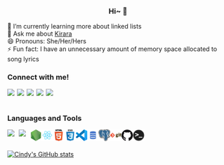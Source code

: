 <h3 align="center">
Hi~ 👀
</h3>


🌱 I’m currently learning more about linked lists <br/>
💬 Ask me about [Kirara](https://kirara.herokuapp.com/#/) <br/>
😄 Pronouns: She/Her/Hers <br/>
⚡ Fun fact: I have an unnecessary amount of memory space allocated to song lyrics <br/>

### **Connect with me!**
[<img align="left" width="22px" src="https://cdn.jsdelivr.net/npm/simple-icons@v3/icons/linkedin.svg"/>](https://www.linkedin.com/in/vuongcindy/)
[<img align="left" width="22px" src="https://cdn.jsdelivr.net/npm/simple-icons@3.13.0/icons/angellist.svg" />](https://angel.co/u/cindy-vuong-3)
[<img align="left" width="22px" src="https://www.svgrepo.com/show/56352/written-paper.svg" />](https://docs.google.com/document/d/1NGoRNkNofPAfNagsItZeQIX0mMBJXPt2cSz5N07l4xs/edit?usp=sharing)
[<img align="left" width="22px" src="https://kirara.s3.us-west-1.amazonaws.com/favicon.jpg" />](https://vuongcindy.github.io/)
[<img align="left" width="22px" src="https://svgsilh.com/svg/389108.svg" />](emailto:vuongcindytv+github@gmail.com)

<br/><br/>

### **Languages and Tools**
<img align="left" width="26px" src="https://raw.githubusercontent.com/jmnote/z-icons/master/svg/ruby.svg" />
<img align="left" width="26px" src="https://raw.githubusercontent.com/jmnote/z-icons/master/svg/javascript.svg" />
<img align="left" width="26px" src="https://raw.githubusercontent.com/github/explore/80688e429a7d4ef2fca1e82350fe8e3517d3494d/topics/nodejs/nodejs.png" />
<img align="left" width="26px" src="https://raw.githubusercontent.com/github/explore/80688e429a7d4ef2fca1e82350fe8e3517d3494d/topics/react/react.png" />
<img align="left" width="26px" src="https://raw.githubusercontent.com/github/explore/80688e429a7d4ef2fca1e82350fe8e3517d3494d/topics/html/html.png" />
<img align="left" width="26px" src="https://raw.githubusercontent.com/github/explore/80688e429a7d4ef2fca1e82350fe8e3517d3494d/topics/css/css.png" />
<img align="left" width="26px" src="https://raw.githubusercontent.com/github/explore/80688e429a7d4ef2fca1e82350fe8e3517d3494d/topics/visual-studio-code/visual-studio-code.png" />
<img align="left" width="26px" src="https://raw.githubusercontent.com/github/explore/80688e429a7d4ef2fca1e82350fe8e3517d3494d/topics/sql/sql.png" />
<img align="left" width="26px" src="https://raw.githubusercontent.com/github/explore/80688e429a7d4ef2fca1e82350fe8e3517d3494d/topics/postgresql/postgresql.png" />
<img align="left" width="26px" src="https://raw.githubusercontent.com/github/explore/80688e429a7d4ef2fca1e82350fe8e3517d3494d/topics/git/git.png" />
<img align="left" width="26px" src="https://raw.githubusercontent.com/github/explore/78df643247d429f6cc873026c0622819ad797942/topics/github/github.png" />
<img align="left" width="26px" src="https://raw.githubusercontent.com/github/explore/80688e429a7d4ef2fca1e82350fe8e3517d3494d/topics/terminal/terminal.png" />

<br/><br/>

[![Cindy's GitHub stats](https://github-readme-stats.vercel.app/api?username=vuongcindy)](https://github.com/vuongcindy/github-readme-stats)

<!-- - 👯 I’m looking to collaborate on ...
- 🤔 I’m looking for help with ...
 --!>
 <!-- 🔭 I’m currently working on polishing <br/> --!>
